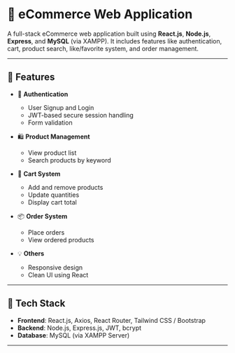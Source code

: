# 🛒 eCommerce Web Application

A full-stack eCommerce web application built using **React.js**, **Node.js**, **Express**, and **MySQL** (via XAMPP). It includes features like authentication, cart, product search, like/favorite system, and order management.

---

## 🚀 Features

- 🔐 **Authentication**
  - User Signup and Login
  - JWT-based secure session handling
  - Form validation

- 🛍️ **Product Management**
  - View product list
  - Search products by keyword

- 🛒 **Cart System**
  - Add and remove products
  - Update quantities
  - Display cart total

- 📦 **Order System**
  - Place orders
  - View ordered products

- 💡 **Others**
  - Responsive design
  - Clean UI using React

---

## 🧰 Tech Stack

- **Frontend**: React.js, Axios, React Router, Tailwind CSS / Bootstrap
- **Backend**: Node.js, Express.js, JWT, bcrypt
- **Database**: MySQL (via XAMPP Server)

---

